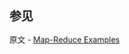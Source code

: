 ## 参见

原文 - [Map-Reduce Examples]( https://docs.mongodb.com/manual/tutorial/map-reduce-examples/ )

